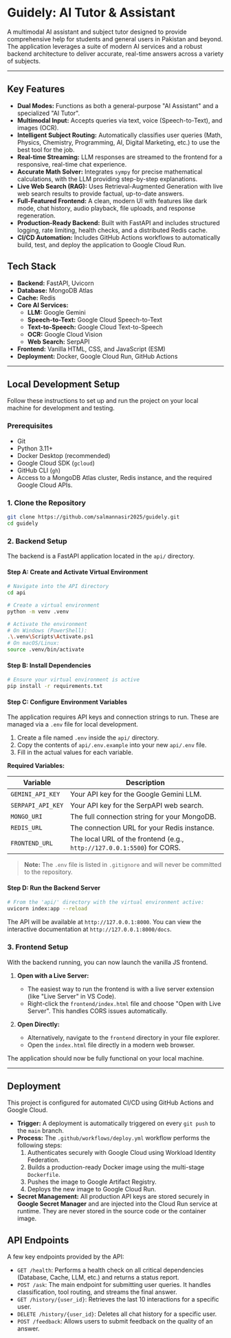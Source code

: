 # Guidely: AI Tutor & Assistant

A multimodal AI assistant and subject tutor designed to provide comprehensive help for students and general users in Pakistan and beyond. The application leverages a suite of modern AI services and a robust backend architecture to deliver accurate, real-time answers across a variety of subjects.

---

## Key Features

- **Dual Modes:** Functions as both a general-purpose "AI Assistant" and a specialized "AI Tutor".
- **Multimodal Input:** Accepts queries via text, voice (Speech-to-Text), and images (OCR).
- **Intelligent Subject Routing:** Automatically classifies user queries (Math, Physics, Chemistry, Programming, AI, Digital Marketing, etc.) to use the best tool for the job.
- **Real-time Streaming:** LLM responses are streamed to the frontend for a responsive, real-time chat experience.
- **Accurate Math Solver:** Integrates `sympy` for precise mathematical calculations, with the LLM providing step-by-step explanations.
- **Live Web Search (RAG):** Uses Retrieval-Augmented Generation with live web search results to provide factual, up-to-date answers.
- **Full-Featured Frontend:** A clean, modern UI with features like dark mode, chat history, audio playback, file uploads, and response regeneration.
- **Production-Ready Backend:** Built with FastAPI and includes structured logging, rate limiting, health checks, and a distributed Redis cache.
- **CI/CD Automation:** Includes GitHub Actions workflows to automatically build, test, and deploy the application to Google Cloud Run.

## Tech Stack

- **Backend:** FastAPI, Uvicorn
- **Database:** MongoDB Atlas
- **Cache:** Redis
- **Core AI Services:**
  - **LLM:** Google Gemini
  - **Speech-to-Text:** Google Cloud Speech-to-Text
  - **Text-to-Speech:** Google Cloud Text-to-Speech
  - **OCR:** Google Cloud Vision
  - **Web Search:** SerpAPI
- **Frontend:** Vanilla HTML, CSS, and JavaScript (ESM)
- **Deployment:** Docker, Google Cloud Run, GitHub Actions

---

## Local Development Setup

Follow these instructions to set up and run the project on your local machine for development and testing.

### Prerequisites

- Git
- Python 3.11+
- Docker Desktop (recommended)
- Google Cloud SDK (`gcloud`)
- GitHub CLI (`gh`)
- Access to a MongoDB Atlas cluster, Redis instance, and the required Google Cloud APIs.

### 1. Clone the Repository

```sh
git clone https://github.com/salmannasir2025/guidely.git
cd guidely
```

### 2. Backend Setup

The backend is a FastAPI application located in the `api/` directory.

#### Step A: Create and Activate Virtual Environment

```sh
# Navigate into the API directory
cd api

# Create a virtual environment
python -m venv .venv

# Activate the environment
# On Windows (PowerShell):
.\.venv\Scripts\Activate.ps1
# On macOS/Linux:
source .venv/bin/activate
```

#### Step B: Install Dependencies

```sh
# Ensure your virtual environment is active
pip install -r requirements.txt
```

#### Step C: Configure Environment Variables

The application requires API keys and connection strings to run. These are managed via a `.env` file for local development.

1.  Create a file named `.env` inside the `api/` directory.
2.  Copy the contents of `api/.env.example` into your new `api/.env` file.
3.  Fill in the actual values for each variable.

**Required Variables:**

| Variable          | Description                                  |
| ----------------- | -------------------------------------------- |
| `GEMINI_API_KEY`    | Your API key for the Google Gemini LLM.      |
| `SERPAPI_API_KEY`   | Your API key for the SerpAPI web search.     |
| `MONGO_URI`         | The full connection string for your MongoDB. |
| `REDIS_URL`         | The connection URL for your Redis instance.  |
| `FRONTEND_URL`      | The local URL of the frontend (e.g., `http://127.0.0.1:5500`) for CORS. |

> **Note:** The `.env` file is listed in `.gitignore` and will never be committed to the repository.

#### Step D: Run the Backend Server

```sh
# From the 'api/' directory with the virtual environment active:
uvicorn index:app --reload
```

The API will be available at `http://127.0.0.1:8000`. You can view the interactive documentation at `http://127.0.0.1:8000/docs`.

### 3. Frontend Setup

With the backend running, you can now launch the vanilla JS frontend.

1.  **Open with a Live Server:**
    - The easiest way to run the frontend is with a live server extension (like "Live Server" in VS Code).
    - Right-click the `frontend/index.html` file and choose "Open with Live Server". This handles CORS issues automatically.

2.  **Open Directly:**
    - Alternatively, navigate to the `frontend` directory in your file explorer.
    - Open the `index.html` file directly in a modern web browser.

The application should now be fully functional on your local machine.

---

## Deployment

This project is configured for automated CI/CD using GitHub Actions and Google Cloud.

- **Trigger:** A deployment is automatically triggered on every `git push` to the `main` branch.
- **Process:** The `.github/workflows/deploy.yml` workflow performs the following steps:
    1.  Authenticates securely with Google Cloud using Workload Identity Federation.
    2.  Builds a production-ready Docker image using the multi-stage `Dockerfile`.
    3.  Pushes the image to Google Artifact Registry.
    4.  Deploys the new image to Google Cloud Run.
- **Secret Management:** All production API keys are stored securely in **Google Secret Manager** and are injected into the Cloud Run service at runtime. They are never stored in the source code or the container image.

## API Endpoints

A few key endpoints provided by the API:

- `GET /health`: Performs a health check on all critical dependencies (Database, Cache, LLM, etc.) and returns a status report.
- `POST /ask`: The main endpoint for submitting user queries. It handles classification, tool routing, and streams the final answer.
- `GET /history/{user_id}`: Retrieves the last 10 interactions for a specific user.
- `DELETE /history/{user_id}`: Deletes all chat history for a specific user.
- `POST /feedback`: Allows users to submit feedback on the quality of an answer.